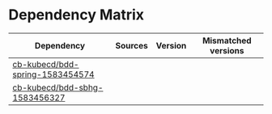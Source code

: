 # Dependency Matrix

Dependency | Sources | Version | Mismatched versions
---------- | ------- | ------- | -------------------
[cb-kubecd/bdd-spring-1583454574](https://github.com/cb-kubecd/bdd-spring-1583454574.git) |  | []() | 
[cb-kubecd/bdd-sbhg-1583456327](https://github.com/cb-kubecd/bdd-sbhg-1583456327.git) |  | []() | 

